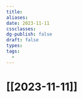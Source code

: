 ```yaml
---
title: 
aliases: 
date: 2023-11-11
cssclasses: 
dg-publish: false
draft: false
types: 
tags: 
  - 
---
```

# [[2023-11-11]]


